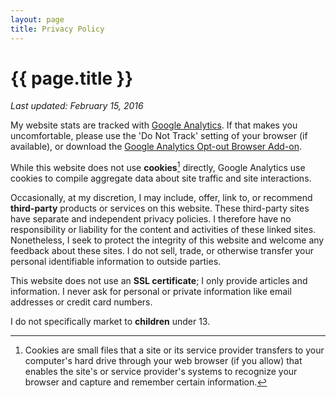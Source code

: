 ```yaml
---
layout: page
title: Privacy Policy
---
```


# {{ page.title }}

*Last updated: February 15, 2016*

My website stats are tracked with [Google Analytics](https://www.google.com/analytics/). If that makes you uncomfortable, please use the 'Do Not Track' setting of your browser (if available), or download the [Google Analytics Opt-out Browser Add-on](https://tools.google.com/dlpage/gaoptout).

While this website does not use **cookies**[^1] directly, Google Analytics use cookies to compile aggregate data about site traffic and site interactions.

Occasionally, at my discretion, I may include, offer, link to, or recommend **third-party** products or services on this website. These third-party sites have separate and independent privacy policies. I therefore have no responsibility or liability for the content and activities of these linked sites. Nonetheless, I seek to protect the integrity of this website and welcome any feedback about these sites. I do not sell, trade, or otherwise transfer your personal identifiable information to outside parties.

This website does not use an **SSL certificate**; I only provide articles and information. I never ask for personal or private information like email addresses or credit card numbers.

I do not specifically market to **children** under 13.

[^1]: Cookies are small files that a site or its service provider transfers to your computer's hard drive through your web browser (if you allow) that enables the site's or service provider's systems to recognize your browser and capture and remember certain information.
